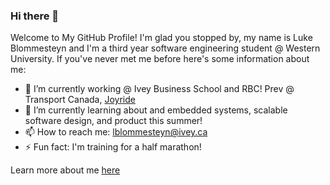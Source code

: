 ### Hi there 👋

Welcome to My GitHub Profile! I'm glad you stopped by, my name is Luke Blommesteyn and I'm a third year software engineering student @ Western University. If you've never met me before here's some information about me:

- 🔭 I’m currently working @ Ivey Business School and RBC! Prev @ Transport Canada, [Joyride](https://joyride.city/)
- 🌱 I’m currently learning about and embedded systems, scalable software design, and product this summer!
- 📫 How to reach me: lblommesteyn@ivey.ca
- ⚡ Fun fact: I'm training for a half marathon!

Learn more about me [here]([url](https://lblommesteyn.vercel.app/)https://lblommesteyn.vercel.app/)

